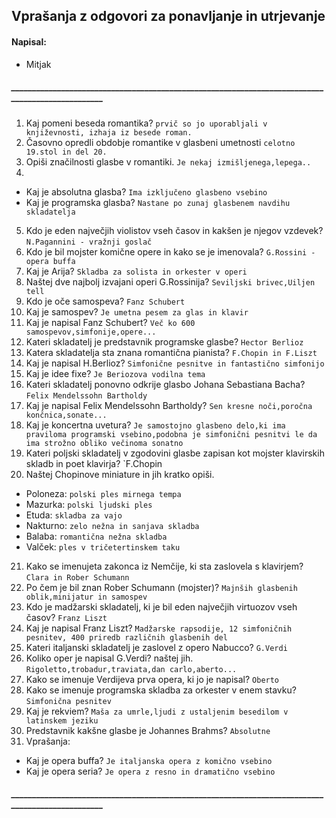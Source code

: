 ## Vprašanja z odgovori za ponavljanje in utrjevanje
#### Napisal:
- Mitjak

##### _________________________________________________________________________________________________
1. Kaj pomeni beseda romantika? `prvič so jo uporabljali v književnosti, izhaja iz besede roman.`                                                          
2. Časovno opredli obdobje romantike v glasbeni umetnosti `celotno 19.stol in del 20.`                                                                                   
3. Opiši značilnosti glasbe v romantiki. `Je nekaj izmišljenega,lepega..`                                                              
4. 
  - Kaj je absolutna glasba? `Ima izključeno glasbeno vsebino`
  - Kaj je programska glasba? `Nastane po zunaj glasbenem navdihu skladatelja`   
5. Kdo je eden največjih violistov vseh časov in kakšen je njegov vzdevek? `N.Pagannini - vražnji goslač`
6. Kdo je bil mojster komične opere in kako se je imenovala? `G.Rossini - opera buffa`                       
7. Kaj je Arija? `Skladba za solista in orkester v operi`
8. Naštej dve najbolj izvajani operi G.Rossinija? `Seviljski brivec,Uiljen tell`                                     
9. Kdo je oče samospeva? `Fanz Schubert`                                                                       
10. Kaj je samospev? `Je umetna pesem za glas in klavir`    
11. Kaj je napisal Fanz Schubert? `Več ko 600 samospevov,simfonije,opere...` 
12. Kateri skladatelj je predstavnik programske glasbe? `Hector Berlioz`
13. Katera skladatelja sta znana romantična pianista? `F.Chopin in F.Liszt`                                  
14. Kaj je napisal H.Berlioz? `Simfonične pesnitve in fantastično simfonijo`                                
15. Kaj je idee fixe? `Je Beriozova vodilna tema`                                                 
16. Kateri skladatelj ponovno odkrije glasbo Johana Sebastiana Bacha? `Felix Mendelssohn Bartholdy`                                  
17. Kaj je napisal Felix Mendelssohn Bartholdy? `Sen kresne noči,poročna končnica,sonate...`
18. Kaj je koncertna uvetura? `Je samostojno glasbeno delo,ki ima praviloma programski vsebino,podobna je simfonični pesnitvi le da ima strožno obliko večinoma sonatno`
19. Kateri poljski skladatelj v zgodovini glasbe zapisan kot mojster klavirskih skladb in poet klavirja? `F.Chopin                          
20. Naštej Chopinove miniature in jih kratko opiši.
 - Poloneza: `polski ples mirnega tempa`
 - Mazurka: `polski ljudski ples`
 - Etuda: `skladba za vajo`
 - Nakturno: `zelo nežna in sanjava skladba`
 - Balaba: `romantična nežna skladba`
 - Valček: `ples v tričetertinskem taku`                                                                                
21. Kako se imenujeta zakonca iz Nemčije, ki sta zaslovela s klavirjem? `Clara in Rober Schumann`
22. Po čem je bil znan Rober Schumann (mojster)? `Majnših glasbenih oblik,minijatur in samospev`                                      
23. Kdo je madžarski skladatelj, ki je bil eden največjih virtuozov vseh časov? `Franz Liszt`
24. Kaj je napisal Franz Liszt? `Madžarske rapsodije, 12 simfoničnih pesnitev, 400 priredb različnih glasbenih del`                                  
25. Kateri italjanski skladatelj je zaslovel z opero Nabucco? `G.Verdi`
26. Koliko oper je napisal G.Verdi? naštej jih. `Rigoletto,trobadur,traviata,dan carlo,aberto...`
27. Kako se imenuje Verdijeva prva opera, ki jo je napisal? `Oberto`
28. Kako se imenuje programska skladba za orkester v enem stavku? `Simfonična pesnitev`
29. Kaj je rekviem? `Maša za umrle,ljudi z ustaljenim besedilom v latinskem jeziku`                                           
30. Predstavnik kakšne glasbe je Johannes Brahms? `Absolutne`                                                         
31. Vprašanja:
- Kaj je opera buffa? `Je italjanska opera z komično vsebino`                           
- Kaj je opera seria? `Je opera z resno in dramatično vsebino`  
#####  _________________________________________________________________________________________________                                   
 
